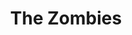 ---
title: "The Zombies"
summary: "English rock band founded in 1962 in St Albans, Herts, England. Inducted into the Rock and Roll Hall of Fame in 2019. Rod Argent: Keyboards, Vocals Paul Atkinson: Guitars Chris White: Bass, Vocals Colin Blunstone: Lead Vocals Hugh Grundy: Drums Current line-up: Colin Blunstone: Lead Vocals Rod Argent: Keyboards, Vocals Tom Toomey: Guitars, Vocals Søren Koch: Bass, Vocals Steve Rodford: Drums"
image: "the-zombies.jpg"
---